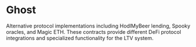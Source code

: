 # Ghost

Alternative protocol implementations including HodlMyBeer lending, Spooky oracles, and Magic ETH. These contracts provide different DeFi protocol integrations and specialized functionality for the LTV system.
